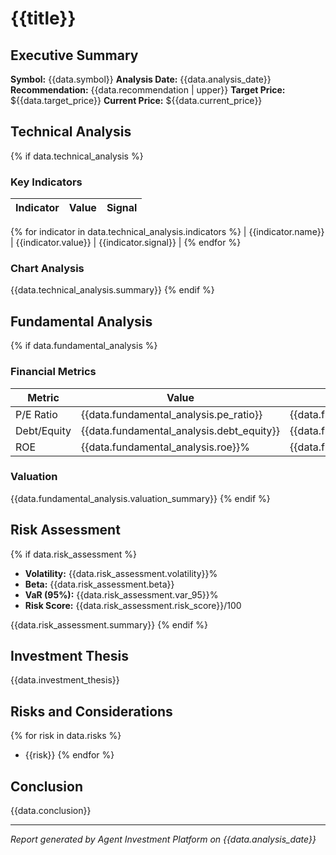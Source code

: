 # {{title}}

## Executive Summary

**Symbol:** {{data.symbol}}
**Analysis Date:** {{data.analysis_date}}
**Recommendation:** {{data.recommendation | upper}}
**Target Price:** ${{data.target_price}}
**Current Price:** ${{data.current_price}}

## Technical Analysis

{% if data.technical_analysis %}
### Key Indicators

| Indicator | Value | Signal |
|-----------|-------|--------|
{% for indicator in data.technical_analysis.indicators %}
| {{indicator.name}} | {{indicator.value}} | {{indicator.signal}} |
{% endfor %}

### Chart Analysis
{{data.technical_analysis.summary}}
{% endif %}

## Fundamental Analysis

{% if data.fundamental_analysis %}
### Financial Metrics

| Metric | Value | Industry Avg |
|--------|-------|--------------|
| P/E Ratio | {{data.fundamental_analysis.pe_ratio}} | {{data.fundamental_analysis.industry_pe}} |
| Debt/Equity | {{data.fundamental_analysis.debt_equity}} | {{data.fundamental_analysis.industry_debt_equity}} |
| ROE | {{data.fundamental_analysis.roe}}% | {{data.fundamental_analysis.industry_roe}}% |

### Valuation
{{data.fundamental_analysis.valuation_summary}}
{% endif %}

## Risk Assessment

{% if data.risk_assessment %}
- **Volatility:** {{data.risk_assessment.volatility}}%
- **Beta:** {{data.risk_assessment.beta}}
- **VaR (95%):** {{data.risk_assessment.var_95}}%
- **Risk Score:** {{data.risk_assessment.risk_score}}/100

{{data.risk_assessment.summary}}
{% endif %}

## Investment Thesis

{{data.investment_thesis}}

## Risks and Considerations

{% for risk in data.risks %}
- {{risk}}
{% endfor %}

## Conclusion

{{data.conclusion}}

---
*Report generated by Agent Investment Platform on {{data.analysis_date}}*
